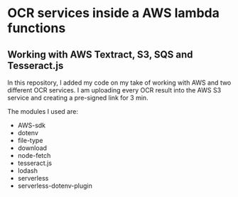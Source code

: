 # OCR services inside a AWS lambda functions
## Working with AWS Textract, S3, SQS and Tesseract.js

In this repository, I added my code on my take of working 
with AWS and two different OCR services. 
I am uploading every OCR result into the AWS S3 service 
and creating a pre-signed link for 3 min.

The modules I used are:
 * AWS-sdk
 * dotenv
 * file-type
 * download
 * node-fetch
 * tesseract.js
 * lodash
 * serverless
 * serverless-dotenv-plugin
